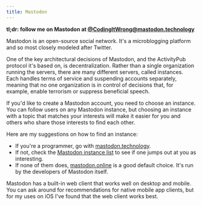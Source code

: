 ```yaml
---
title: Mastodon
---
```


**tl;dr: follow me on Mastodon at [@CodingItWrong@mastodon.technology](https://mastodon.technology/@CodingItWrong)**

Mastodon is an open-source social network. It's a microblogging platform and so most closely modeled after Twitter.

One of the key architectural decisions of Mastodon, and the ActivityPub protocol it's based on, is decentralization. Rather than a single organization running the servers, there are many different servers, called instances. Each handles terms of service and suspending accounts separately, meaning that no one organization is in control of decisions that, for example, enable terrorism or suppress beneficial speech.

If you'd like to create a Mastodon account, you need to choose an instance. You can follow users on any Mastodon instance, but choosing an instance with a topic that matches your interests will make it easier for you and others who share those interests to find each other.

Here are my suggestions on how to find an instance:

* If you're a programmer, go with [mastodon.technology](https://mastodon.technology).
* If not, check the [Mastodon instance list](https://joinmastodon.org/communities) to see if one jumps out at you as interesting.
* If none of them does, [mastodon.online](https://mastodon.online) is a good default choice. It's run by the developers of Mastodon itself.

Mastodon has a built-in web client that works well on desktop and mobile. You can ask around for recommendations for native mobile app clients, but for my uses on iOS I've found that the web client works best.
